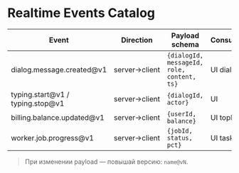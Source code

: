 # Realtime Events Catalog

| Event | Direction | Payload schema | Consumer |
|------|-----------|----------------|----------|
| dialog.message.created@v1 | server→client | `{dialogId, messageId, role, content, ts}` | UI dialogs |
| typing.start@v1 / typing.stop@v1 | server→client | `{dialogId, actor}` | UI |
| billing.balance.updated@v1 | server→client | `{userId, balance}` | UI topbar |
| worker.job.progress@v1 | server→client | `{jobId, status, pct}` | UI tasks |

> При изменении payload — повышай версию: `name@vN`.
